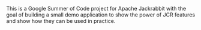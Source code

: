 This is a Google Summer of Code project for Apache Jackrabbit with the goal of building a small demo application to show the power of JCR features and show how they can be used in practice.